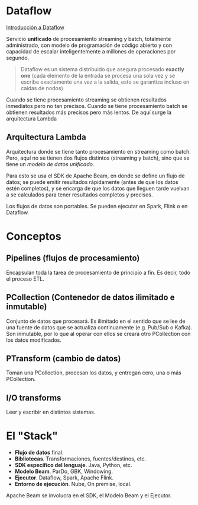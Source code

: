 # Dataflow

[Introducción a Dataflow](https://www.youtube.com/watch?v=Bo8ztVTWWA8&ab_channel=GoogleCloudTech)

Servicio **unificado** de procesamiento streaming y batch, totalmente administrado, con modelo de programación de código abierto y con capacidad de escalar inteligentemente a millones de operaciones por segundo.

> Dataflow es un sistema distribuido que asegura procesado **exactly one** (cada elemento de la entrada se procesa una sola vez y se escribe exactamente una vez a la salida, esto se garantiza incluso en caidas de nodos)

Cuando se tiene procesamiento streaming se obtienen resultados inmediatos pero no tan precisos. Cuando se tiene procesamiento batch se obtienen resultados más precisos pero más lentos. De aquí surge la arquitectura Lambda

## Arquitectura Lambda

Arquitectura donde se tiene tanto procesamiento en streaming como batch. Pero, aquí no se tienen dos flujos distintos (streaming y batch), sino que se tiene un *modelo de datos unificado*.

Para esto se usa el SDK de Apache Beam, en donde se define un flujo de datos; se puede emitir resultados rápidamente (antes de que los datos estén completos), y se encarga de que los datos que lleguen tarde vuelvan a se calculados para tener resultados completos y precisos.

Los flujos de datos son portables. Se pueden ejecutar en Spark, Flink o en Dataflow.

# Conceptos

## Pipelines (flujos de procesamiento)

Encapsulan toda la tarea de procesamiento de principio a fin. Es decir, todo el proceso ETL.

## PCollection (Contenedor de datos ilimitado e inmutable)

Conjunto de datos que procesará. Es ilimitado en el sentido que se lee de una fuente de datos que se actualiza continuamente (e.g. Pub/Sub o Kafka). Son inmutable, por lo que al operar con ellos se creará otro PCollection con los datos modificados.

## PTransform (cambio de datos)

Toman una PCollection, procesan los datos, y entregan cero, una o más PCollection.

## I/O transforms

Leer y escribir en distintos sistemas.


# El "Stack"

* **Flujo de datos** final.
* **Bibliotecas**. Transformaciones, fuentes/destinos, etc.
* **SDK específico del lenguaje**. Java, Python, etc.
* **Modelo Beam**. ParDo, GBK, Windowing.
* **Ejecutor**. Dataflow, Spark, Apache Flink.
* **Entorno de ejecución**. Nube, On premise, local.

Apache Beam se involucra en el SDK, el Modelo Beam y el Ejecutor.